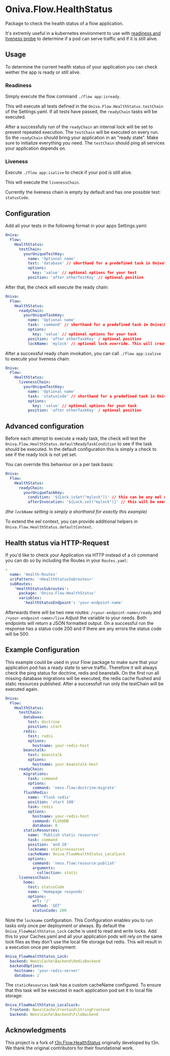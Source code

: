 # Oniva.Flow.HealthStatus

Package to check the health status of a flow application.

It's extremly useful in a kubernetes environment to use with [readiness and liveness probe](https://kubernetes.io/docs/tasks/configure-pod-container/configure-liveness-readiness-probes/)
to determine if a pod can serve traffic and if it is still alive.

## Usage

To determine the current health status of your application you can check wether the app is ready or still alive.

### Readiness

Simply execute the flow command `./flow app:isready`.

This will execute all tests defined in the `Oniva.Flow.HealthStatus.testChain` of the Settings.yaml.
If all tests have passed, the `readyChain` tasks will be executed.

After a successfully run of the `readyChain` an internal lock will be set to prevent repeated execution. The `testChain` will be executed on every run.
So the `readyChain` should bring your application in an "ready state". Make sure to initialize everything you need.
The `testChain` should ping all services your application depends on.

### Liveness

Execute `./flow app:isalive` to check if your pod is still alive.

This will execute the `livenessChain`.

Currently the liveness chain is empty by default and has one possible test: `statusCode`.

## Configuration

Add all your tests in the following format in your apps Settings.yaml:

```yaml
Oniva:
  Flow:
    HealthStatus:
      testChain:
        yourUniqueTestKey:
          name: 'Optional name'
          test: 'database' // shorthand for a predefined task in Oniva\Flow\HealthStatus\Test\*.Test or a full qualified class name
          options:
            key: 'value' // optional options for your test
          position: 'after otherTestKey' // optional position
```

After that, the check will execute the ready chain:

```yaml
Oniva:
  Flow:
    HealthStatus:
      readyChain:
        yourUniqueTaskKey:
          name: 'Optional name'
          task: 'command' // shorthand for a predefined task in Oniva\Flow\HealthStatus\Task\*.Task or a full qualified class name
          options:
            key: 'value' // optional options for your task
          position: 'after otherTaskKey' / optional position
          lockName: 'mylock' // optional lock override. This will create a lock for this task only and ignore the global lock
```

After a successful ready chain invokation, you can call `./flow app:isalive` to execute your liveness chain:

```yaml
Oniva:
  Flow:
    HealthStatus:
      livenessChain:
        yourUniqueTestKey:
          name: 'Optional name'
          task: 'statusCode' // shorthand for a predefined task in Oniva\Flow\HealthStatus\LivenessTest\*.Test or a full qualified class name
          options:
            key: 'value' // optional options for your task
          position: 'after otherTaskKey' / optional position
```

## Advanced configuration

Before each attempt to execute a ready task,
the check will test the `Oniva.Flow.HealthStatus.defaultReadyTaskCondition` to see if the task should be executed.
In the default configuration this is simply a check to see if the ready lock is not yet set.

You can override this behaviour on a per task basis:

```yaml
Oniva:
  Flow:
    HealthStatus:
      readyChain:
        yourUniqueTaskKey:
          condition: '${Lock.isSet("mylock")}' // this can be any eel expression
          afterInvocation: '${Lock.set("mylock")}' // this will be executed after a successfull invocation
```

_(the `lockName` setting is simply a shorthand for exactly this example)_

To extend the eel context, you can provide additional helpers in `Oniva.Flow.HealthStatus.defaultContext`.

## Health status via HTTP-Request

If you'd like to check your Application via HTTP instead of a cli command you can do so by including the Routes in your `Routes.yaml`:
```yaml
-
  name: 'Health-Routes'
  uriPattern: '<HealthStatusSubroutes>'
  subRoutes:
    'HealthStatusSubroutes':
      package: 'Oniva.Flow.HealthStatus'
      variables:
        'healthStatusEndpoint': 'your-endpoint-name'
```

Afterwards there will be two new routes: `/<your-endpoint-name>/ready`  and `/<your-endpoint-name>/live`
Adjust the variable to your needs. Both endpoints will return a JSON formatted output. On a successful run the
response has a status code 200 and if there are any errors the status code will be 500.

## Example Configuration

This example could be used in your Flow package to make sure that your application pod has a ready state
to serve traffic. Therefore it will always check the ping status for doctrine, redis and beanstalk.
On the first run all missing database migrations will be executed, the redis cache flushed and static resources published.
After a successfull run only the testChain will be executed again.

```yaml
Oniva:
  Flow:
    HealthStatus:
      testChain:
        database:
          test: doctrine
          position: start
        redis:
          test: redis
          options:
            hostname: your-redis-host
        beanstalk:
          test: beanstalk
          options:
            hostname: your-beanstalk-host
      readyChain:
        migrations:
          task: command
          options:
            command: 'neos.flow:doctrine:migrate'
        flushRedis:
          name: 'Flush redis'
          position: 'start 100'
          task: redis
          options:
            hostname: your-redis-host
            command: FLUSHDB
            database: 0
        staticResources:
          name: 'Publish static resources'
          task: command
          position: 'end 20'
          lockname: staticresources
          cacheName: Oniva_FlowHealthStatus_LocalLock
          options:
            command: 'neos.flow:resource:publish'
            arguments:
              collection: static
      livenessChain:
        home:
          test: statusCode
          name: 'Homepage responds'
          options:
            url: '/'
            method: 'GET'
            statusCode: 200
```

Note the `lockname` configuration. This Configuration enables you to run tasks only once per deployment or always.
By default the `Oniva_FlowHealthStatus_Lock` cache is used to read and write locks. Add this to your Caches.yaml and all your application pods will
rely on the same lock files as they don't use the local file storage but redis. This will result in a execution once per deployment:

```yaml
Oniva_FlowHealthStatus_Lock:
  backend: Neos\Cache\Backend\RedisBackend
  backendOptions:
    hostname: 'your-redis-server'
    database: 2
```

The `staticResources` task has a custom cacheName configured. To ensure that this task will be executed in each application pod set it to local file storage:

```yaml
Oniva_FlowHealthStatus_LocalLock:
  frontend: Neos\Cache\Frontend\StringFrontend
  backend: Neos\Cache\Backend\FileBackend
```

## Acknowledgments
This project is a fork of [t3n.Flow.HealthStatus](github.com/t3n/flow-healthstatus) originally developed by t3n.
We thank the original contributors for their foundational work.

